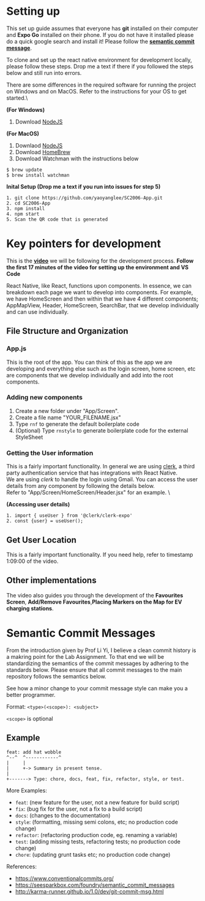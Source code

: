 # Setting up

This set up guide assumes that everyone has **git** installed on their computer and **Expo Go** installed on their phone. If you do not have it installed please do a quick google search and install it! Please follow the **[semantic commit message](#semantic-commit-messages)**.

To clone and set up the react native environment for development locally, please follow these steps. Drop me a text if there if you followed the steps below and still run into errors.

There are some differences in the required software for running the project on Windows and on MacOS. Refer to the instructions for your OS to get started.\

**(For Windows)**

1. Download [NodeJS](https://nodejs.org/en)

**(For MacOS)**

1. Downlaod [NodeJS](https://nodejs.org/en)
2. Download [HomeBrew](https://brew.sh/)
3. Download Watchman with the instructions below

```
$ brew update
$ brew install watchman
```

**Inital Setup (Drop me a text if you run into issues for step 5)**

```
1. git clone https://github.com/yaoyanglee/SC2006-App.git
2. cd SC2006-App
3. npm install
4. npm start
5. Scan the QR code that is generated
```

# Key pointers for development

This is the **[video](https://www.youtube.com/watch?v=9xD4coXs6Ts)** we will be following for the development process. **Follow the first 17 minutes of the video for setting up the environment and VS Code**

React Native, like React, functions upon components. In essence, we can breakdown each page we want to develop into components. For example, we have HomeScreen and then within that we have 4 different components; AppMapView, Header, HomeScreen, SearchBar, that we develop individually and can use individually.

## File Structure and Organization

### App.js

This is the root of the app. You can think of this as the app we are developing and everything else such as the login screen, home screen, etc are components that we develop individually and add into the root components.

### Adding new components

1. Create a new folder under "App/Screen".
2. Create a file name "YOUR_FILENAME.jsx"
3. Type `rnf` to generate the default boilerplate code
4. (Optional) Type `rnstyle` to generate boilerplate code for the external StyleSheet

### Getting the User information

This is a fairly important functionality. In general we are using [clerk](https://clerk.com/), a third party authentication service that has integrations with React Native. \
We are using _clerk_ to handle the login using Gmail. You can access the user details from any component by following the details below. \
Refer to "App/Screen/HomeScreen/Header.jsx" for an example. \

**(Accessing user details)**

```
1. import { useUser } from '@clerk/clerk-expo'
2. const {user} = useUser();
```

## Get User Location

This is a fairly important functionality. If you need help, refer to timestamp 1:09:00 of the video.

## Other implementations

The video also guides you through the development of the **Favourites Screen**, **Add/Remove Favourites**,**Placing Markers on the Map for EV charging stations**.

# Semantic Commit Messages

From the introduction given by Prof Li Yi, I believe a clean commit history is a makring point for the Lab Assignment. To that end we will be standardizing the semantics of the commit messages by adhering to the standards below. Please ensure that all commit messages to the main repository follows the semantics below.

See how a minor change to your commit message style can make you a better programmer.

Format: `<type>(<scope>): <subject>`

`<scope>` is optional

## Example

```
feat: add hat wobble
^--^  ^------------^
|     |
|     +-> Summary in present tense.
|
+-------> Type: chore, docs, feat, fix, refactor, style, or test.
```

More Examples:

- `feat`: (new feature for the user, not a new feature for build script)
- `fix`: (bug fix for the user, not a fix to a build script)
- `docs`: (changes to the documentation)
- `style`: (formatting, missing semi colons, etc; no production code change)
- `refactor`: (refactoring production code, eg. renaming a variable)
- `test`: (adding missing tests, refactoring tests; no production code change)
- `chore`: (updating grunt tasks etc; no production code change)

References:

- https://www.conventionalcommits.org/
- https://seesparkbox.com/foundry/semantic_commit_messages
- http://karma-runner.github.io/1.0/dev/git-commit-msg.html
